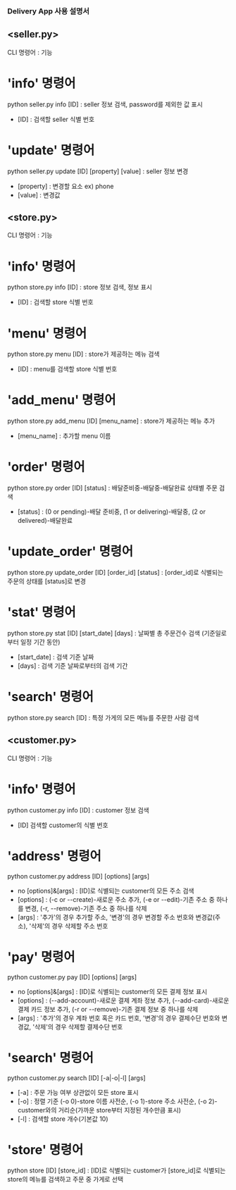 ### Delivery App 사용 설명서

## <seller.py>

CLI 명령어 : 기능

# 'info' 명령어
python seller.py info [ID] : seller 정보 검색, password를 제외한 값 표시 
  - [ID] : 검색할 seller 식별 번호
# 'update' 명령어
python seller.py update [ID] [property] [value] : seller 정보 변경
  - [property] : 변경할 요소 ex) phone
  - [value] : 변경값

## <store.py>

CLI 명령어 : 기능

# 'info' 명령어
python store.py info [ID] : store 정보 검색, 정보 표시
  - [ID] : 검색할 store 식별 번호
# 'menu' 명령어
python store.py menu [ID] : store가 제공하는 메뉴 검색
  - [ID] : menu를 검색할 store 식별 번호
# 'add_menu' 명령어
python store.py add_menu [ID] [menu_name] : store가 제공하는 메뉴 추가
  - [menu_name] : 추가할 menu 이름
# 'order' 명령어 
python store.py order [ID] [status] : 배달준비중-배달중-배달완료 상태별 주문 검색
  - [status] : (0 or pending)-배달 준비중, (1 or delivering)-배달중, (2 or delivered)-배달완료
# 'update_order' 명령어
python store.py update_order [ID] [order_id] [status] : [order_id]로 식별되는 주문의 상태를 [status]로 변경
# 'stat' 명령어
python store.py stat [ID] [start_date] [days] : 날짜별 총 주문건수 검색 (기준일로부터 일정 기간 동안)
  - [start_date] : 검색 기준 날짜
  - [days] : 검색 기준 날짜로부터의 검색 기간
# 'search' 명령어
python store.py search [ID] : 특정 가게의 모든 메뉴를 주문한 사람 검색

## <customer.py>

CLI 명령어 : 기능

# 'info' 명령어
python customer.py info [ID] : customer 정보 검색
  - [ID] 검색할 customer의 식별 번호
# 'address' 명령어
python customer.py address [ID] [options] [args]
  - no [options]&[args] : [ID]로 식별되는 customer의 모든 주소 검색
  - [options] : (-c or --create)-새로운 주소 추가, (-e or --edit)-기존 주소 중 하나를 변경, (-r, --remove)-기존 주소 중 하나를 삭제
  - [args] : '추가'의 경우 추가할 주소, '변경'의 경우 변경할 주소 번호와 변경값(주소), '삭제'의 경우 삭제할 주소 번호
# 'pay' 명령어
python customer.py pay [ID] [options] [args]
  - no [options]&[args] : [ID]로 식별되는 customer의 모든 결제 정보 표시
  - [options] : (--add-account)-새로운 결제 계좌 정보 추가, (--add-card)-새로운 결제 카드 정보 추가, (-r or --remove)-기존 결제 정보 중 하나를 삭제
  - [args] : '추가'의 경우 계좌 번호 혹은 카드 번호, '변경'의 경우 결제수단 번호와 변경값, '삭제'의 경우 삭제할 결제수단 번호
# 'search' 명령어
python customer.py search [ID] [-a|-o|-l] [args]
  - [-a] : 주문 가능 여부 상관없이 모든 store 표시
  - [-o] : 정렬 기준 (-o 0)-store 이름 사전순, (-o 1)-store 주소 사전순, (-o 2)-customer와의 거리순(가까운 store부터 지정된 개수만큼 표시)
  - [-l] : 검색할 store 개수(기본값 10)
# 'store' 명령어
python store [ID] [store_id] : [ID]로 식별되는 customer가 [store_id]로 식별되는 store의 메뉴를 검색하고 주문 중 가게로 선택








